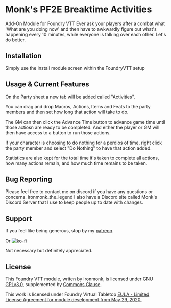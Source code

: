 # Monk's PF2E Breaktime Activities
Add-On Module for Foundry VTT
Ever ask your players after a combat what 'What are you doing now' and then have to awkwardly figure out what's happening every 10 minutes, while everyone is talking over each other.  Let's do better.

## Installation
Simply use the install module screen within the FoundryVTT setup

## Usage & Current Features
On the Party sheet a new tab will be added called "Activities".

You can drag and drop Macros, Actions, Items and Feats to the party members and then set how long that action will take to do.

The GM can then click the Advance Time button to advance game time until those actiosn are ready to be completed.  And either the player or GM will then have access to a button to run those actions.

If your character is choosing to do nothing for a perdios of time, right click the party member and select "Do Nothing" to have that action added.

Statistics are also kept for the total time it's taken to complete all actions, how many actions remain, and how much time remains to be taken.

## Bug Reporting
Please feel free to contact me on discord if you have any questions or concerns. ironmonk_the_legend
I also have a Discord site called Monk's Discord Server that I use to keep people up to date with changes.

## Support

If you feel like being generous, stop by my <a href="https://www.patreon.com/ironmonk">patreon</a>.  

Or [![ko-fi](https://ko-fi.com/img/githubbutton_sm.svg)](https://ko-fi.com/R6R7BH5MT)

Not necessary but definitely appreciated.

## License
This Foundry VTT module, writen by Ironmonk, is licensed under [GNU GPLv3.0](https://www.gnu.org/licenses/gpl-3.0.en.html), supplemented by [Commons Clause](https://commonsclause.com/).

This work is licensed under Foundry Virtual Tabletop <a href="https://foundryvtt.com/article/license/">EULA - Limited License Agreement for module development from May 29, 2020.</a>